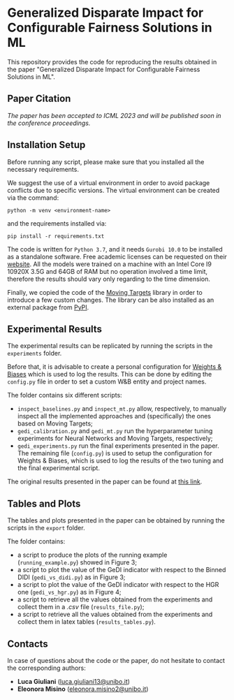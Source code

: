 # Generalized Disparate Impact for Configurable Fairness Solutions in ML

This repository provides the code for reproducing the results obtained in the paper "Generalized Disparate Impact for Configurable Fairness Solutions in ML".

## Paper Citation

_The paper has been accepted to ICML 2023 and will be published soon in the conference proceedings._

## Installation Setup

Before running any script, please make sure that you installed all the necessary requirements.

We suggest the use of a virtual environment in order to avoid package conflicts due to specific versions.
The virtual environment can be created via the command:
```
python -m venv <environment-name>
```
and the requirements installed via:
```
pip install -r requirements.txt
```

The code is written for `Python 3.7`, and it needs `Gurobi 10.0` to be installed as a standalone software.
Free academic licenses can be requested on their [website](https://www.gurobi.com/free-trial/).
All the models were trained on a machine with an Intel Core I9 10920X 3.5G and 64GB of RAM but no operation involved a time limit, therefore the results should vary only regarding to the time dimension.

Finally, we copied the code of the [Moving Targets](https://github.com/moving-targets/moving-targets) library in order to introduce a few custom changes.
The library can be also installed as an external package from [PyPI](https://pypi.org/project/moving-targets/).

## Experimental Results

The experimental results can be replicated by running the scripts in the `experiments` folder.

Before that, it is advisable to create a personal configuration for [Weights & Biases](https://wandb.ai/site) which is used to log the results.
This can be done by editing the `config.py` file in order to set a custom W&B entity and project names.

The folder contains six different scripts:
* `inspect_baselines.py` and `inspect_mt.py` allow, respectively, to manually inspect all the implemented approaches and (specifically) the ones based on Moving Targets;
* `gedi_calibration.py` and `gedi_mt.py` run the hyperparameter tuning experiments for Neural Networks and Moving Targets, respectively;
* `gedi_experiments.py` run the final experiments presented in the paper.
The remaining file (`config.py`) is used to setup the configuration for Weights & Biases, which is used to log the results of the two tuning and the final experimental script.

The original results presented in the paper can be found at [this link](https://wandb.ai/shape-constraints/gedi-experiments).

## Tables and Plots

The tables and plots presented in the paper can be obtained by running the scripts in the `export` folder.

The folder contains:
* a script to produce the plots of the running example (`running_example.py`) showed in Figure 3;
* a script to plot the value of the GeDI indicator with respect to the Binned DIDI (`gedi_vs_didi.py`) as in Figure 3;
* a script to plot the value of the GeDI indicator with respect to the HGR one (`gedi_vs_hgr.py`) as in Figure 4;
* a script to retrieve all the values obtained from the experiments and collect them in a _.csv_ file (`results_file.py`);
* a script to retrieve all the values obtained from the experiments and collect them in latex tables (`results_tables.py`).

## Contacts

In case of questions about the code or the paper, do not hesitate to contact the corresponding authors:

* **Luca Giuliani** ([luca.giuliani13@unibo.it](mailto:luca.giuliani13@unibo.it))
* **Eleonora Misino** ([eleonora.misino2@unibo.it](mailto:eleonora.misino2@unibo.it))
